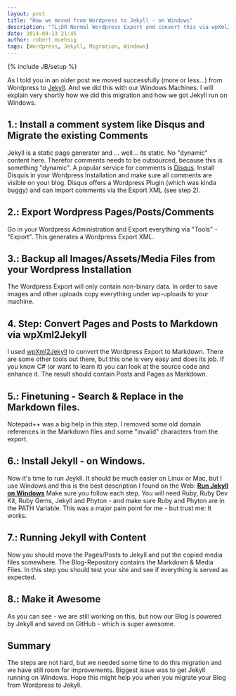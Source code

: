 ```yaml
---
layout: post
title: "How we moved from Wordpress to Jekyll - on Windows"
description: "TL;DR Normal Wordpress Export and convert this via wpXml2Jekyll to Markdown. Fixed URLs & co. via Notepad++ and copied files. Commit do GitHub. Done. But its a bit harder to get things running on Windows."
date: 2014-09-13 21:45
author: robert.muehsig
tags: [Wordpress, Jekyll, Migration, Windows]
---
```

{% include JB/setup %}

As I told you in an older post we moved successfully (more or less...) from Wordpress to [Jekyll](http://jekyllrb.com/). And we did this with our Windows Machines. I will explain very shortly how we did this migration and how we got Jekyll run on Windows.

## 1.: Install a comment system like Disqus and Migrate the existing Comments
Jekyll is a static page generator and ... well... its static. No "dynamic" content here. Therefor comments needs to be outsourced, because this is something "dynamic". A popular service for comments is [Disqus](https://disqus.com/). Install Disquis in your Wordpress Installation and make sure all comments are visible on your blog. Disqus offers a Wordpress Plugin (which was kinda buggy) and can import comments via the Export XML (see step 2).

## 2.: Export Wordpress Pages/Posts/Comments
Go in your Wordpress Administration and Export everything via "Tools" - "Export". This generates a Wordpress Export XML. 

## 3.: Backup all Images/Assets/Media Files from your Wordpress Installation
The Wordpress Export will only contain non-binary data. In order to save images and other uploads copy everything under wp-uploads to your machine.

## 4. Step: Convert Pages and Posts to Markdown via wpXml2Jekyll
I used [wpXml2Jekyll](https://github.com/theaob/wpXml2Jekyll) to convert the Wordpress Export to Markdown. There are some other tools out there, but this one is very easy and does its job. If you know C# (or want to learn it) you can look at the source code and enhance it. The result should contain Posts and Pages as Markdown.

## 5.: Finetuning - Search & Replace in the Markdown files.
Notepad++ was a big help in this step. I removed some old domain references in the Markdown files and some "invalid" characters from the export.

## 6.: Install Jekyll - on Windows.
Now it's time to run Jeykll. It should be much easier on Linux or Mac, but I use Windows and this is the best description I found on the Web:
[__Run Jekyll on Windows__](http://jekyll-windows.juthilo.com/)
Make sure you follow each step. You will need Ruby, Ruby Dev Kit, Ruby Gems, Jekyll and Phyton - and make sure Ruby and Phyton are in the PATH Variable. This was a major pain point for me - but trust me: It works.

## 7.: Running Jekyll with Content
Now you should move the Pages/Posts to Jekyll and put the copied media files somewhere. The Blog-Repository contains the Markdown & Media Files. In this step you should test your site and see if everything is served as expected.

## 8.: Make it Awesome
As you can see - we are still working on this, but now our Blog is powered by Jekyll and saved on GitHub - which is super awesome.

## Summary
The steps are not hard, but we needed some time to do this migration and we have still room for improvements. Biggest issue was to get Jekyll running on Windows. Hope this might help you when you migrate your Blog from Wordpress to Jekyll.
